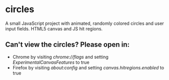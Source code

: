 # circles
A small JavaScript project with animated, randomly colored circles and user input fields. HTML5 canvas and JS hit regions.

## Can't view the circles? Please open in:
* Chrome by visiting _chrome://flags_ and setting *ExperimentalCanvasFeatures* to true
* Firefox by visiting _about:config_ and setting *canvas.hitregions.enabled* to true